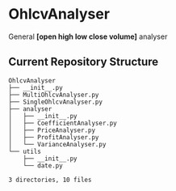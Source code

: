 # OhlcvAnalyser
General **[open high low close volume]** analyser



## Current Repository Structure

```
OhlcvAnalyser
├── __init__.py
├── MultiOhlcvAnalyser.py
├── SingleOhlcvAnalyser.py
├── analyser
│   ├── __init__.py
│   ├── CoefficientAnalyser.py
│   ├── PriceAnalyser.py
│   ├── ProfitAnalyser.py
│   └── VarianceAnalyser.py
└── utils
    ├── __init__.py
    └── date.py

3 directories, 10 files
```